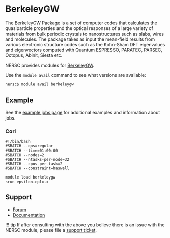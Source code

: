 # BerkeleyGW

The BerkeleyGW Package is a set of computer codes that calculates the
quasiparticle properties and the optical responses of a large variety
of materials from bulk periodic crystals to nanostructures such as
slabs, wires and molecules. The package takes as input the mean-field
results from various electronic structure codes such as the Kohn-Sham
DFT eigenvalues and eigenvectors computed with Quantum ESPRESSO,
PARATEC, PARSEC, Octopus, Abinit, Siesta etc.

NERSC provides modules for [BerkeleyGW](https://www.berkeleygw.org).

Use the `module avail` command to see what versions are available:

```bash
nersc$ module avail berkeleygw
```

## Example

See the [example jobs page](../../jobs/examples/index.md) for additional
examples and information about jobs.

### Cori

```slurm
#!/bin/bash
#SBATCH --qos=regular
#SBATCH --time=01:00:00
#SBATCH --nodes=2
#SBATCH --ntasks-per-node=32
#SBATCH --cpus-per-task=2
#SBATCH --constraint=haswell

module load berkeleygw
srun epsilon.cplx.x
```

## Support

*  [Forum](https://groups.google.com/a/berkeleygw.org/forum/#!forum/help)
*  [Documentation](https://berkeleygw.org/documentation/)

!!! tip
	If after consulting with the above you believe there is an issue
	with the NERSC module, please file a
	[support ticket](https://help.nersc.gov).
